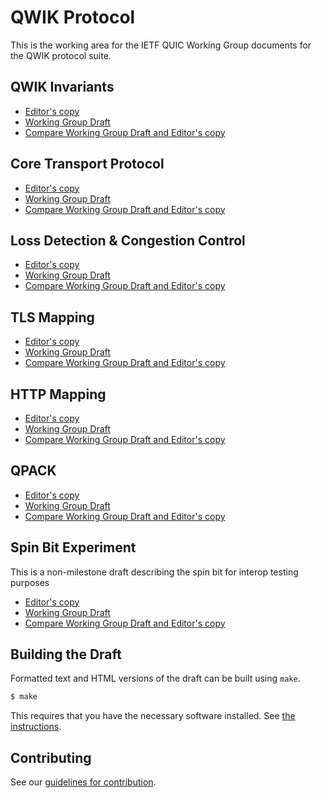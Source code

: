 # QWIK Protocol

This is the working area for the IETF QUIC Working Group documents for the
QWIK protocol suite.

## QWIK Invariants

* [Editor's copy](https://quicwg.github.io/base-drafts/draft-ietf-quic-invariants.html)
* [Working Group Draft](https://tools.ietf.org/html/draft-ietf-quic-invariants)
* [Compare Working Group Draft and Editor's copy](https://tools.ietf.org/rfcdiff?url1=https://tools.ietf.org/id/draft-ietf-quic-invariants&url2=https://quicwg.github.io/base-drafts/draft-ietf-quic-invariants.txt)

## Core Transport Protocol

* [Editor's copy](https://quicwg.github.io/base-drafts/draft-ietf-quic-transport.html)
* [Working Group Draft](https://tools.ietf.org/html/draft-ietf-quic-transport)
* [Compare Working Group Draft and Editor's copy](https://tools.ietf.org/rfcdiff?url1=https://tools.ietf.org/id/draft-ietf-quic-transport&url2=https://quicwg.github.io/base-drafts/draft-ietf-quic-transport.txt)

## Loss Detection & Congestion Control

* [Editor's copy](https://quicwg.github.io/base-drafts/draft-ietf-quic-recovery.html)
* [Working Group Draft](https://tools.ietf.org/html/draft-ietf-quic-recovery)
* [Compare Working Group Draft and Editor's copy](https://tools.ietf.org/rfcdiff?url1=https://tools.ietf.org/id/draft-ietf-quic-recovery&url2=https://quicwg.github.io/base-drafts/draft-ietf-quic-recovery.txt)

## TLS Mapping

* [Editor's copy](https://quicwg.github.io/base-drafts/draft-ietf-quic-tls.html)
* [Working Group Draft](https://tools.ietf.org/html/draft-ietf-quic-tls)
* [Compare Working Group Draft and Editor's copy](https://tools.ietf.org/rfcdiff?url1=https://tools.ietf.org/id/draft-ietf-quic-tls&url2=https://quicwg.github.io/base-drafts/draft-ietf-quic-tls.txt)

## HTTP Mapping

* [Editor's copy](https://quicwg.github.io/base-drafts/draft-ietf-quic-http.html)
* [Working Group Draft](https://tools.ietf.org/html/draft-ietf-quic-http)
* [Compare Working Group Draft and Editor's copy](https://tools.ietf.org/rfcdiff?url1=https://tools.ietf.org/id/draft-ietf-quic-http&url2=https://quicwg.github.io/base-drafts/draft-ietf-quic-http.txt)

## QPACK

* [Editor's copy](https://quicwg.github.io/base-drafts/draft-ietf-quic-qpack.html)
* [Working Group Draft](https://tools.ietf.org/html/draft-ietf-quic-qpack)
* [Compare Working Group Draft and Editor's copy](https://tools.ietf.org/rfcdiff?url1=https://tools.ietf.org/id/draft-ietf-quic-qpack&url2=https://quicwg.github.io/base-drafts/draft-ietf-quic-qpack.txt)

## Spin Bit Experiment

This is a non-milestone draft describing the spin bit for interop testing purposes

* [Editor's copy](https://quicwg.github.io/base-drafts/draft-ietf-quic-spin-exp.html)
* [Working Group Draft](https://tools.ietf.org/html/draft-ietf-quic-spin-exp)
* [Compare Working Group Draft and Editor's copy](https://tools.ietf.org/rfcdiff?url1=https://tools.ietf.org/id/draft-ietf-quic-spin-exp&url2=https://quicwg.github.io/base-drafts/draft-ietf-quic-spin-exp.txt)

## Building the Draft

Formatted text and HTML versions of the draft can be built using `make`.

```sh
$ make
```

This requires that you have the necessary software installed.  See [the
instructions](https://github.com/martinthomson/i-d-template/blob/master/doc/SETUP.md).


## Contributing

See our
[guidelines for contribution](https://github.com/quicwg/base-drafts/blob/master/CONTRIBUTING.md).
